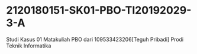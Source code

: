 # 2120180151-SK01-PBO-TI20192029-3-A
Studi Kasus 01 Matakuliah PBO dari 109533423206[Teguh Pribadi] Prodi Teknik Informatika
